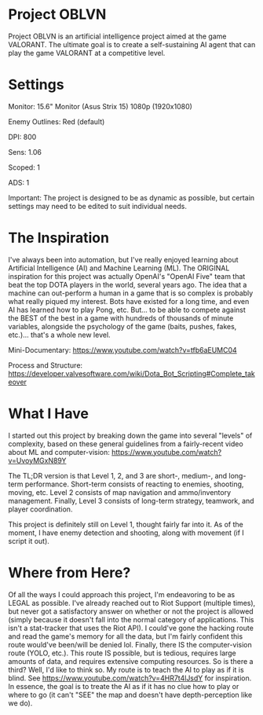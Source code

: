 # Project OBLVN
Project OBLVN is an artificial intelligence project aimed at the game VALORANT. The ultimate goal is to create a self-sustaining AI agent that can play the game VALORANT at a competitive level.

# Settings
Monitor: 15.6" Monitor (Asus Strix 15) 1080p (1920x1080)

Enemy Outlines: Red (default)

DPI: 800

Sens: 1.06

Scoped: 1

ADS: 1

Important: The project is designed to be as dynamic as possible, but certain settings may need to be edited to suit individual needs.


# The Inspiration
I've always been into automation, but I've really enjoyed learning about Artificial Intelligence (AI) and Machine Learning (ML). The ORIGINAL inspiration for this project was actually OpenAI's "OpenAI Five" team that beat the top DOTA players in the world, several years ago. The idea that a machine can out-perform a human in a game that is so complex is probably what really piqued my interest. Bots have existed for a long time, and even AI has learned how to play Pong, etc. But... to be able to compete against the BEST of the best in a game with hundreds of thousands of minute variables, alongside the psychology of the game (baits, pushes, fakes, etc.)... that's a whole new level.

Mini-Documentary: https://www.youtube.com/watch?v=tfb6aEUMC04

Process and Structure: https://developer.valvesoftware.com/wiki/Dota_Bot_Scripting#Complete_takeover

# What I Have
I started out this project by breaking down the game into several "levels" of complexity, based on these general guidelines from a fairly-recent video about ML and computer-vision: https://www.youtube.com/watch?v=UvoyMGxN89Y

The TL;DR version is that Level 1, 2, and 3 are short-, medium-, and long-term performance. Short-term consists of reacting to enemies, shooting, moving, etc. Level 2 consists of map navigation and ammo/inventory management. Finally, Level 3 consists of long-term strategy, teamwork, and player coordination.

This project is definitely still on Level 1, thought fairly far into it. As of the moment, I have enemy detection and shooting, along with movement (if I script it out).

# Where from Here?
Of all the ways I could approach this project, I'm endeavoring to be as LEGAL as possible. I've already reached out to Riot Support (multiple times), but never got a satisfactory answer on whether or not the project is allowed (simply because it doesn't fall into the normal category of applications. This isn't a stat-tracker that uses the Riot API). I could've gone the hacking route and read the game's memory for all the data, but I'm fairly confident this route would've been/will be denied lol. Finally, there IS the computer-vision route (YOLO, etc.). This route IS possible, but is tedious, requires large amounts of data, and requires extensive computing resources. So is there a third? Well, I'd like to think so. My route is to teach the AI to play as if it is blind. See https://www.youtube.com/watch?v=4HR7t4lJsdY for inspiration. In essence, the goal is to treate the AI as if it has no clue how to play or where to go (it can't "SEE" the map and doesn't have depth-perception like we do).
